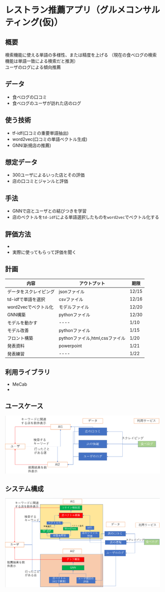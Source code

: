 # レストラン推薦アプリ（グルメコンサルティング(仮)）

## 概要
検索機能に使える単語の多様性、または精度を上げる
（現在の食べログの検索機能は単語一致による検索だと推測）  
ユーザのログによる傾向推薦

## データ
- 食べログの口コミ  
- 食べログのユーザが訪れた店のログ  


## 使う技術
- tf-idf(口コミの重要単語抽出)
- word2vec(口コミの単語ベクトル生成)
- GNN(新規店の推薦)

## 想定データ
- 300ユーザによるいった店とその評価
- 店の口コミとジャンルと評価

## 手法
- GNNで店とユーザとの結びつきを学習
- 店のベクトルを`td-idf`による単語選択したものを`word2vec`でベクトル化する
## 評価方法
- 
- 実際に使ってもらって評価を聞く

## 計画

|  内容  |  アウトプット  |  期限  |
|  ---- |     ----     |  ----  |
|  データをスクレイピング |     jsonファイル     |  12/15  |
|  td-idfで単語を選択 |     csvファイル     |  12/16  |
|  word2vecでベクトル化 |     モデルファイル     |  12/20  |
|  GNN構築 |     pythonファイル     | 12/30  |
|  モデルを動かす |     ----     |  1/10  |
|  モデル改善 |     pythonファイル     |  1/15  |
|  フロント構築 |     pythonファイル,html,cssファイル     |  1/20  |
|  発表資料 |     powerpoint     |  1/21  |
|  発表練習 |    ----     |  1/22  |

## 利用ライブラリ
- MeCab
- 
## ユースケース
![ユースケース](img/1.png)
## システム構成
![システム構成](img/2.png)

  